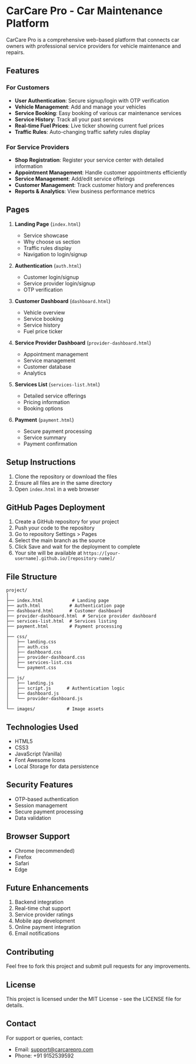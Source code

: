 # CarCare Pro - Car Maintenance Platform

CarCare Pro is a comprehensive web-based platform that connects car owners with professional service providers for vehicle maintenance and repairs.

## Features

### For Customers
- **User Authentication**: Secure signup/login with OTP verification
- **Vehicle Management**: Add and manage your vehicles
- **Service Booking**: Easy booking of various car maintenance services
- **Service History**: Track all your past services
- **Real-time Fuel Prices**: Live ticker showing current fuel prices
- **Traffic Rules**: Auto-changing traffic safety rules display

### For Service Providers
- **Shop Registration**: Register your service center with detailed information
- **Appointment Management**: Handle customer appointments efficiently
- **Service Management**: Add/edit service offerings
- **Customer Management**: Track customer history and preferences
- **Reports & Analytics**: View business performance metrics

## Pages

1. **Landing Page** (`index.html`)
   - Service showcase
   - Why choose us section
   - Traffic rules display
   - Navigation to login/signup

2. **Authentication** (`auth.html`)
   - Customer login/signup
   - Service provider login/signup
   - OTP verification

3. **Customer Dashboard** (`dashboard.html`)
   - Vehicle overview
   - Service booking
   - Service history
   - Fuel price ticker

4. **Service Provider Dashboard** (`provider-dashboard.html`)
   - Appointment management
   - Service management
   - Customer database
   - Analytics

5. **Services List** (`services-list.html`)
   - Detailed service offerings
   - Pricing information
   - Booking options

6. **Payment** (`payment.html`)
   - Secure payment processing
   - Service summary
   - Payment confirmation

## Setup Instructions

1. Clone the repository or download the files
2. Ensure all files are in the same directory
3. Open `index.html` in a web browser

## GitHub Pages Deployment

1. Create a GitHub repository for your project
2. Push your code to the repository
3. Go to repository Settings > Pages
4. Select the main branch as the source
5. Click Save and wait for the deployment to complete
6. Your site will be available at `https://[your-username].github.io/[repository-name]/`

## File Structure

```
project/
│
├── index.html           # Landing page
├── auth.html           # Authentication page
├── dashboard.html      # Customer dashboard
├── provider-dashboard.html  # Service provider dashboard
├── services-list.html  # Services listing
├── payment.html        # Payment processing
│
├── css/
│   ├── landing.css
│   ├── auth.css
│   ├── dashboard.css
│   ├── provider-dashboard.css
│   ├── services-list.css
│   └── payment.css
│
├── js/
│   ├── landing.js
│   ├── script.js      # Authentication logic
│   ├── dashboard.js
│   └── provider-dashboard.js
│
└── images/            # Image assets
```

## Technologies Used

- HTML5
- CSS3
- JavaScript (Vanilla)
- Font Awesome Icons
- Local Storage for data persistence

## Security Features

- OTP-based authentication
- Session management
- Secure payment processing
- Data validation

## Browser Support

- Chrome (recommended)
- Firefox
- Safari
- Edge

## Future Enhancements

1. Backend integration
2. Real-time chat support
3. Service provider ratings
4. Mobile app development
5. Online payment integration
6. Email notifications

## Contributing

Feel free to fork this project and submit pull requests for any improvements.

## License

This project is licensed under the MIT License - see the LICENSE file for details.

## Contact

For support or queries, contact:
- Email: support@carcarepro.com
- Phone: +91 9152539592
